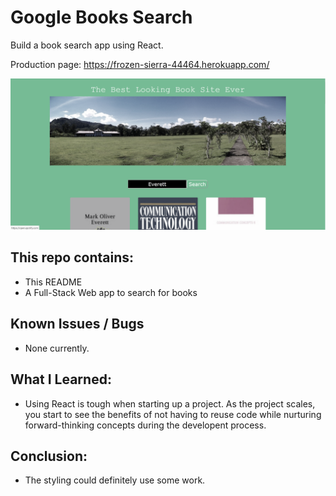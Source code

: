 # Google Books Search

Build a book search app using React.

Production page: https://frozen-sierra-44464.herokuapp.com/

![booksPage](Capture.PNG)

## This repo contains:
* This README
* A Full-Stack Web app to search for books 

## Known Issues / Bugs
* None currently.

## What I Learned:
* Using React is tough when starting up a project. As the project scales, you start to see the benefits of not having to reuse code while nurturing forward-thinking concepts during the developent process.

## Conclusion:
* The styling could definitely use some work.
